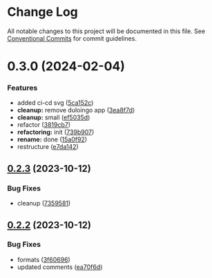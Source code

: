 # Change Log

All notable changes to this project will be documented in this file.
See [Conventional Commits](https://conventionalcommits.org) for commit guidelines.

# 0.3.0 (2024-02-04)

### Features

-   added ci-cd svg ([5ca152c](https://github.com/paulAlexSerban/wbk--reactjs-playground--typescript/commit/5ca152cfa6dc2b1548b7c2ed48d33d5debae9db7))
-   **cleanup:** remove duloingo app ([3ea8f7d](https://github.com/paulAlexSerban/wbk--reactjs-playground--typescript/commit/3ea8f7d47da9759c9ea8f62599a8aa4250b38c3c))
-   **cleanup:** small ([ef5035d](https://github.com/paulAlexSerban/wbk--reactjs-playground--typescript/commit/ef5035dd88231efce920b3a5ed7e94acaaa02811))
-   refactor ([3819cb7](https://github.com/paulAlexSerban/wbk--reactjs-playground--typescript/commit/3819cb7dabfd32836e6acd0d5a8089b467ea5985))
-   **refactoring:** init ([739b907](https://github.com/paulAlexSerban/wbk--reactjs-playground--typescript/commit/739b9078aa89501f101b009f87f09b49054815c0))
-   **rename:** done ([15a0f92](https://github.com/paulAlexSerban/wbk--reactjs-playground--typescript/commit/15a0f92f47690da6021269d43d7489cb72cdc514))
-   restructure ([e7da142](https://github.com/paulAlexSerban/wbk--reactjs-playground--typescript/commit/e7da1422fa1001435ee4f7e086684e2ce2a65276))

## [0.2.3](https://github.com/paulAlexSerban/wbk--reactjs-playground--typescript/compare/@wbk--reactjs-playground--typescript/shared-foundation@0.2.2...@wbk--reactjs-playground--typescript/shared-foundation@0.2.3) (2023-10-12)

### Bug Fixes

-   cleanup ([7359581](https://github.com/paulAlexSerban/wbk--reactjs-playground--typescript/commit/735958170f11f71fccdae07f851dce5aa62f477a))

## [0.2.2](https://github.com/paulAlexSerban/wbk--reactjs-playground--typescript/compare/@wbk--reactjs-playground--typescript/shared-foundation@0.2.1...@wbk--reactjs-playground--typescript/shared-foundation@0.2.2) (2023-10-12)

### Bug Fixes

-   formats ([3f60696](https://github.com/paulAlexSerban/wbk--reactjs-playground--typescript/commit/3f6069645d1ccb4d85fedfffabfbcd396a619bde))
-   updated comments ([ea70f6d](https://github.com/paulAlexSerban/wbk--reactjs-playground--typescript/commit/ea70f6d7acd23748d9dac8b44fe7d12f492febd8))
